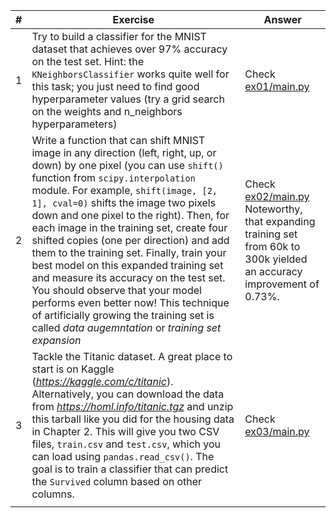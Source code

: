 | #   | Exercise                                                                                                                                                                                                                                                                                                                                                                                                                                                                                                                                                                                                                                                                                           | Answer                                                                                                                                |
| --- | -------------------------------------------------------------------------------------------------------------------------------------------------------------------------------------------------------------------------------------------------------------------------------------------------------------------------------------------------------------------------------------------------------------------------------------------------------------------------------------------------------------------------------------------------------------------------------------------------------------------------------------------------------------------------------------------------- | ------------------------------------------------------------------------------------------------------------------------------------- |
| 1   | Try to build a classifier for the MNIST dataset that achieves over 97% accuracy on the test set. Hint: the `KNeighborsClassifier` works quite well for this task; you just need to find good hyperparameter values (try a grid search on the weights and n_neighbors hyperparameters)                                                                                                                                                                                                                                                                                                                                                                                                              | Check [ex01/main.py](ex01/main.py)                                                                                                    |
| 2   | Write a function that can shift MNIST image in any direction (left, right, up, or down) by one pixel (you can use `shift()` function from `scipy.interpolation` module. For example, `shift(image, [2, 1], cval=0)` shifts the image two pixels down and one pixel to the right). Then, for each image in the training set, create four shifted copies (one per direction) and add them to the training set. Finally, train your best model on this expanded training set and measure its accuracy on the test set. You should observe that your model performs even better now! This technique of artificially growing the training set is called _data augemntation_ or _training set expansion_ | Check [ex02/main.py](ex02/main.py) Noteworthy, that expanding training set from 60k to 300k yielded an accuracy improvement of 0.73%. |  |
| 3   | Tackle the Titanic dataset. A great place to start is on Kaggle (_https://kaggle.com/c/titanic_). Alternatively, you can download the data from _https://homl.info/titanic.tgz_ and unzip this tarball like you did for the housing data in Chapter 2. This will give you two CSV files, `train.csv` and `test.csv`, which you can load using `pandas.read_csv()`. The goal is to train a classifier that can predict the `Survived` column based on other columns.                                                                                                                                                                                                                                | Check [ex03/main.py](ex03/main.py)                                                                                                    |
|     |                                                                                                                                                                                                                                                                                                                                                                                                                                                                                                                                                                                                                                                                                                    |                                                                                                                                       |
